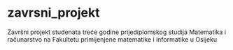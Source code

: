 # zavrsni_projekt
Završni projekt studenata treće godine prijediplomskog studija Matematika i računarstvo na Fakultetu primijenjene matematike i informatike u Osijeku
